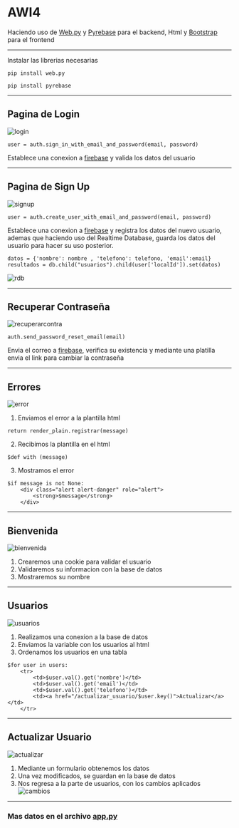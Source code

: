 # AWI4
Haciendo uso de [Web.py](https://webpy.org/) y [Pyrebase](https://github.com/nhorvath/Pyrebase4) para el backend, Html y [Bootstrap](https://getbootstrap.com/) para el frontend

---
Instalar las librerias necesarias

```
pip install web.py
```
```
pip install pyrebase
```
---
## Pagina de Login
![login](https://telegra.ph/file/1f38ddb8ca31724665fb4.png)

```
user = auth.sign_in_with_email_and_password(email, password)
```

Establece una conexion a [firebase](https://console.firebase.google.com/) y valida los datos del usuario

---
## Pagina de Sign Up
![signup](https://telegra.ph/file/4ecf03fa891f641d2b262.png)

```
user = auth.create_user_with_email_and_password(email, password)
```

Establece una conexion a [firebase](https://console.firebase.google.com/) y registra los datos del nuevo usuario, ademas que haciendo uso del Realtime Database, guarda los datos del usuario para hacer su uso posterior.

```
datos = {'nombre': nombre , 'telefono': telefono, 'email':email} 
resultados = db.child("usuarios").child(user['localId']).set(datos)
```

![rdb](https://telegra.ph/file/d53b75a50fb644a0f6dbb.png)

--- 
## Recuperar Contraseña
![recuperarcontra](https://telegra.ph/file/067f87ac89736ef91b151.png)

```
auth.send_password_reset_email(email)
```
Envia el correo a [firebase](https://console.firebase.google.com/), verifica su existencia y mediante una platilla envia el link para cambiar la contraseña

--- 
## Errores
![error](https://telegra.ph/file/c7f056946737041387871.png)

1. Enviamos el error a la plantilla html
```
return render_plain.registrar(message)
```
2. Recibimos la plantilla en el html
```
$def with (message)
```
3. Mostramos el error
```
$if message is not None:
    <div class="alert alert-danger" role="alert">
        <strong>$message</strong>
    </div>
```
---
## Bienvenida
![bienvenida](https://telegra.ph/file/7b78d72a772c353134105.png)

1. Crearemos una cookie para validar el usuario
2. Validaremos su informacion con la base de datos
3. Mostraremos su nombre

---
## Usuarios
![usuarios](https://telegra.ph/file/5aac3db536f1cf996eec1.png)

1. Realizamos una conexion a la base de datos
2. Enviamos la variable con los usuarios al html
3. Ordenamos los usuarios en una tabla
```
$for user in users:
    <tr>
        <td>$user.val().get('nombre')</td>
        <td>$user.val().get('email')</td>
        <td>$user.val().get('telefono')</td>
        <td><a href="/actualizar_usuario/$user.key()">Actualizar</a></td>
    </tr>
```
---
## Actualizar Usuario
![actualizar](https://telegra.ph/file/4cfe8469b65b34175efbf.png)

1. Mediante un formulario obtenemos los datos
2. Una vez modificados, se guardan en la base de datos
3. Nos regresa a la parte de usuarios, con los cambios aplicados
 ![cambios](https://telegra.ph/file/4aa270c86b2d2de6838c8.png)

---

### Mas datos en el archivo [app.py](https://github.com/luisgar289/AWI4/blob/main/app.py)




